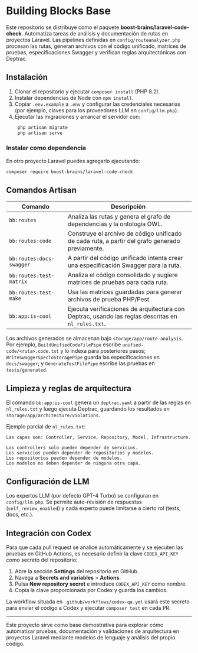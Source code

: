 # Building Blocks Base

Este repositorio se distribuye como el paquete **boost-brains/laravel-code-check**.
Automatiza tareas de análisis y documentación de rutas en proyectos Laravel.
Las pipelines definidas en `config/routeanalyzer.php` procesan las rutas,
generan archivos con el código unificado, matrices de pruebas, especificaciones Swagger
y verifican reglas arquitectónicas con Deptrac.

## Instalación
1. Clonar el repositorio y ejecutar `composer install` (PHP 8.2).
2. Instalar dependencias de Node con `npm install`.
3. Copiar `.env.example` a `.env` y configurar las credenciales necesarias (por ejemplo, claves para los proveedores LLM en `config/llm.php`).
4. Ejecutar las migraciones y arrancar el servidor con:
   ```bash
    php artisan migrate
    php artisan serve
    ```

### Instalar como dependencia

En otro proyecto Laravel puedes agregarlo ejecutando:

```bash
composer require boost-brains/laravel-code-check
```

## Comandos Artisan

| Comando | Descripción |
| ------- | ----------- |
| `bb:routes` | Analiza las rutas y genera el grafo de dependencias y la ontología OWL. |
| `bb:routes:code` | Construye el archivo de código unificado de cada ruta, a partir del grafo generado previamente. |
| `bb:routes:docs-swagger` | A partir del código unificado intenta crear una especificación Swagger para la ruta. |
| `bb:routes:test-matrix` | Analiza el código consolidado y sugiere matrices de pruebas para cada ruta. |
| `bb:routes:test-make` | Usa las matrices guardadas para generar archivos de prueba PHP/Pest. |
| `bb:app:is-cool` | Ejecuta verificaciones de arquitectura con Deptrac, usando las reglas descritas en `nl_rules.txt`. |

Los archivos generados se almacenan bajo `storage/app/route-analysis`. Por ejemplo,
`BuildUnifiedCodeFilePipe` escribe `unified-code/<ruta>.code.txt` y lo indexa para posteriores pasos;
`WriteSwaggerSpecToStoragePipe` guarda las especificaciones en `docs/swagger`; y
`GenerateTestFilePipe` escribe las pruebas en `tests/generated`.

## Limpieza y reglas de arquitectura

El comando `bb:app:is-cool` genera un `deptrac.yaml` a partir de las reglas en `nl_rules.txt` y luego ejecuta Deptrac,
guardando los resultados en `storage/app/architecture/violations`.

Ejemplo parcial de `nl_rules.txt`:

```
Las capas son: Controller, Service, Repository, Model, Infrastructure.

Los controllers solo pueden depender de servicios.
Los servicios pueden depender de repositorios y modelos.
Los repositorios pueden depender de modelos.
Los modelos no deben depender de ninguna otra capa.
```

## Configuración de LLM

Los expertos LLM (por defecto GPT-4 Turbo) se configuran en `config/llm.php`.
Se permite auto-revisión de respuestas (`self_review_enabled`) y cada experto puede
limitarse a cierto rol (tests, docs, etc.).

## Integración con Codex

Para que cada pull request se analice automáticamente y se ejecuten las
pruebas en GitHub Actions, es necesario definir la clave `CODEX_API_KEY` como
secreto del repositorio:

1. Abre la sección **Settings** del repositorio en GitHub.
2. Navega a **Secrets and variables** > **Actions**.
3. Pulsa **New repository secret** e introduce `CODEX_API_KEY` como nombre.
4. Copia la clave proporcionada por Codex y guarda los cambios.

La workflow situada en `.github/workflows/codex-qa.yml` usará este secreto para
enviar el código a Codex y ejecutar `composer test` en cada PR.

---

Este proyecto sirve como base demostrativa para explorar cómo automatizar
pruebas, documentación y validaciones de arquitectura en proyectos Laravel
mediante modelos de lenguaje y análisis del propio código.
